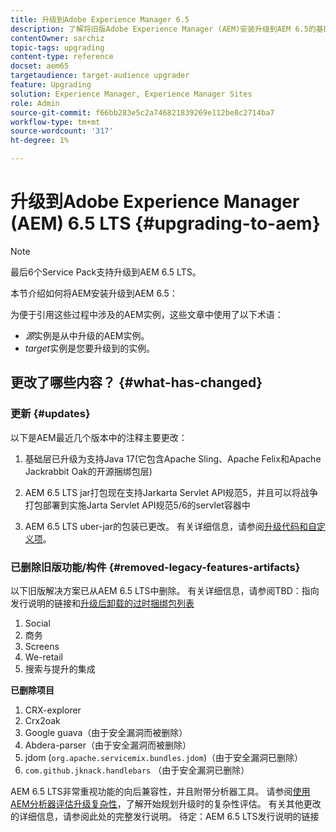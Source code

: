 ```yaml
---
title: 升级到Adobe Experience Manager 6.5
description: 了解将旧版Adobe Experience Manager (AEM)安装升级到AEM 6.5的基础知识。
contentOwner: sarchiz
topic-tags: upgrading
content-type: reference
docset: aem65
targetaudience: target-audience upgrader
feature: Upgrading
solution: Experience Manager, Experience Manager Sites
role: Admin
source-git-commit: f66bb283e5c2a746821839269e112be8c2714ba7
workflow-type: tm+mt
source-wordcount: '317'
ht-degree: 1%

---
```


# 升级到Adobe Experience Manager (AEM) 6.5 LTS {#upgrading-to-aem}

>[!NOTE]
>最后6个Service Pack支持升级到AEM 6.5 LTS。

本节介绍如何将AEM安装升级到AEM 6.5：

<!-- Alexandru: drafting for now 

* [Planning Your Upgrade](/help/sites-deploying/upgrade-planning.md)
* [Assessing the Upgrade Complexity with Pattern Detector](/help/sites-deploying/pattern-detector.md)
* [Backward Compatibility in AEM 6.5](/help/sites-deploying/backward-compatibility.md)
  This was drafted before: * [Using Offline Reindexing To Reduce Downtime During an Upgrade](/help/sites-deploying/upgrade-offline-reindexing.md)-->

<!--
* [Upgrade Procedure](/help/sites-deploying/upgrade-procedure.md)
* [Upgrading Code and Customizations](/help/sites-deploying/upgrading-code-and-customizations.md)
* [Pre-Upgrade Maintenance Tasks](/help/sites-deploying/pre-upgrade-maintenance-tasks.md)
* [Performing an In-Place Upgrade](/help/sites-deploying/in-place-upgrade.md)
* [Post Upgrade Checks and Troubleshooting](/help/sites-deploying/post-upgrade-checks-and-troubleshooting.md)
* [Sustainable Upgrades](/help/sites-deploying/sustainable-upgrades.md)
* [Lazy Content Migration](/help/sites-deploying/lazy-content-migration.md)

-->

为便于引用这些过程中涉及的AEM实例，这些文章中使用了以下术语：

* *源*&#x200B;实例是从中升级的AEM实例。
* *target*&#x200B;实例是您要升级到的实例。

## 更改了哪些内容？ {#what-has-changed}

### 更新 {#updates}

以下是AEM最近几个版本中的注释主要更改：

1. 基础层已升级为支持Java 17(它包含Apache Sling、Apache Felix和Apache Jackrabbit Oak的开源捆绑包层)

1. AEM 6.5 LTS jar打包现在支持Jarkarta Servlet API规范5，并且可以将战争打包部署到实施Jarta Servlet API规范5/6的servlet容器中

1. AEM 6.5 LTS uber-jar的包装已更改。 有关详细信息，请参阅[升级代码和自定义项](/help/sites-deploying/upgrading-code-and-customizations.md)。

### 已删除旧版功能/构件 {#removed-legacy-features-artifacts}

以下旧版解决方案已从AEM 6.5 LTS中删除。 有关详细信息，请参阅TBD：指向发行说明的链接和[升级后卸载的过时捆绑包列表](/help/sites-deploying/obsolete-bundles.md)

1. Social
1. 商务
1. Screens
1. We-retail
1. 搜索与提升的集成

**已删除项目**

1. CRX-explorer
1. Crx2oak
1. Google guava（由于安全漏洞而被删除）
1. Abdera-parser（由于安全漏洞而被删除）
1. jdom (`org.apache.servicemix.bundles.jdom`)（由于安全漏洞已删除）
1. `com.github.jknack.handlebars` （由于安全漏洞已删除）

AEM 6.5 LTS非常重视功能的向后兼容性，并且附带分析器工具。 请参阅[使用AEM分析器评估升级复杂性](/help/sites-deploying/pattern-detector.md)，了解开始规划升级时的复杂性评估。 有关其他更改的详细信息，请参阅此处的完整发行说明。 待定：AEM 6.5 LTS发行说明的链接